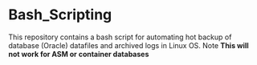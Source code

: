 # Bash_Scripting
This repository contains a bash script for automating hot backup of database (Oracle) datafiles and archived logs in Linux OS. 
Note **This will not work for ASM or container databases**
